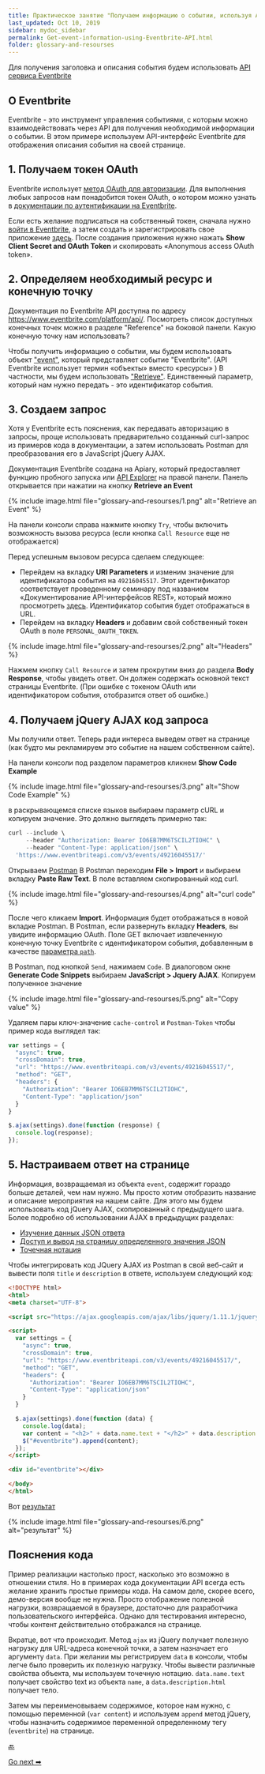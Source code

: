 ```yaml
---
title: Практическое занятие "Получаем информацию о событии, используя API сервиса Eventbrite"
last_updated: Oct 10, 2019
sidebar: mydoc_sidebar
permalink: Get-event-information-using-Eventbrite-API.html
folder: glossary-and-resourses
---
```


Для получения заголовка и описания события будем использовать [API сервиса Eventbrite](https://www.eventbrite.com/platform/api#/introduction/quick-start)

<a name="about"></a>
## О Eventbrite

Eventbrite - это инструмент управления событиями, с которым можно взаимодействовать через API для получения необходимой информации о событии. В этом примере используем API-интерфейс Eventbrite для отображения описания события на своей странице.

<a name="getToken"></a>
## 1. Получаем токен OAuth

Eventbrite использует [метод OAuth для авторизации](authentication-and-authorization.html#auth2). Для выполнения любых запросов нам понадобится токен OAuth, о котором можно узнать в [документации по аутентификации на Eventbrite](https://www.eventbrite.com/platform/api).


Если есть желание подписаться на собственный токен, сначала нужно [войти в Eventbrite](https://www.eventbrite.com/), а затем создать и зарегистрировать свое приложение [здесь](https://www.eventbrite.com/signin/?referrer=%2Fmyaccount%2Fapps%2F). После создания приложения нужно нажать **Show Client Secret and OAuth Token** и скопировать «Anonymous access OAuth token».

<a name="determine"></a>
## 2. Определяем необходимый ресурс и конечную точку

Документация по Eventbrite API доступна по адресу https://www.eventbrite.com/platform/api/. Посмотреть список доступных конечных точек можно в разделе "Reference" на боковой панели. Какую конечную точку нам использовать?

Чтобы получить информацию о событии, мы будем использовать объект ["event"](https://www.eventbrite.com/platform/api#/reference/event), который представляет событие "Eventbrite". (API Eventbrite использует термин «объекты» вместо «ресурсы» ) В частности, мы будем использовать ["Retrieve"](https://www.eventbrite.com/platform/api#/reference/event). Единственный параметр, который нам нужно передать - это идентификатор события.

<a name="request"></a>
## 3. Создаем запрос

Хотя у Eventbrite есть пояснения, как передавать авторизацию в запросы, проще использовать предварительно созданный curl-запрос из примеров кода в документации, а затем использовать Postman для преобразования его в JavaScript jQuery AJAX.

Документация Eventbrite создана на Apiary, который предоставляет функцию пробного запуска или [API Explorer](Design-patterns.html#fifth) на правой панели. Панель открывается при нажатии на кнопку **Retrieve an Event**

{% include image.html file="glossary-and-resourses/1.png" alt="Retrieve an Event" %}

На панели консоли справа нажмите кнопку `Try`, чтобы включить возможность вызова ресурса (если кнопка `Call Resource` еще не отображается)

Перед успешным вызовом ресурса сделаем следующее:

- Перейдем на вкладку **URI Parameters** и изменим значение для идентификатора события на `49216045517`. Этот идентификатор соответствует проведенному семинару под названием «Документирование API-интерфейсов REST», который можно просмотреть [здесь](https://www.eventbrite.com/e/documenting-rest-apis-a-jumpstart-workshop-for-technical-writers-tickets-49216045517#). Идентификатор события будет отображаться в URL.
- Перейдем на вкладку **Headers** и добавим свой собственный токен OAuth в поле `PERSONAL_OAUTH_TOKEN`.

{% include image.html file="glossary-and-resourses/2.png" alt="Headers" %}

Нажмем кнопку `Call Resource` и затем прокрутим вниз до раздела **Body Response**, чтобы увидеть ответ. Он должен содержать основной текст страницы Eventbrite. (При ошибке с токеном OAuth или идентификатором события, отобразится ответ об ошибке.)

<a name="codeRequest"></a>
## 4. Получаем jQuery AJAX код запроса

Мы получили ответ. Теперь ради интереса выведем ответ на странице (как будто мы рекламируем это событие на нашем собственном сайте).

На панели консоли под разделом параметров кликнем **Show Code Example**

{% include image.html file="glossary-and-resourses/3.png" alt="Show Code Example" %}

в раскрывающемся списке языков выбираем параметр cURL и копируем значение. Это должно выглядеть примерно так:

```javascript
curl --include \
     --header "Authorization: Bearer IO6EB7MM6TSCIL2TIOHC" \
     --header "Content-Type: application/json" \
  'https://www.eventbriteapi.com/v3/events/49216045517/'
```

Открываем [Postman](submit-requests-postman.html) В Postman переходим **File > Import** и выбираем вкладку **Paste Raw Text**. В поле вставляем скопированный код curl.

{% include image.html file="glossary-and-resourses/4.png" alt="curl code" %}

После чего кликаем **Import**. Информация будет отображаться в новой вкладке Postman. В Postman, если развернуть вкладку **Headers**, вы увидите информацию OAuth. Поле GET включает извлеченную конечную точку Eventbrite с идентификатором события, добавленным в качестве [параметра `path`](step3-parameters.html#pathParam).

В Postman, под кнопкой `Send`, нажимаем `Code`. В диалоговом окне **Generate Code Snippets** выбираем **JavaScript > Jquery AJAX**. Копируем полученное значение

{% include image.html file="glossary-and-resourses/5.png" alt="Copy value" %}

Удаляем пары ключ-значение `cache-control` и `Postman-Token` чтобы пример кода выглядел так:

```javascript
var settings = {
  "async": true,
  "crossDomain": true,
  "url": "https://www.eventbriteapi.com/v3/events/49216045517/",
  "method": "GET",
  "headers": {
    "Authorization": "Bearer IO6EB7MM6TSCIL2TIOHC",
    "Content-Type": "application/json"
  }
}

$.ajax(settings).done(function (response) {
  console.log(response);
});
```

<a name="customize"></a>
## 5. Настраиваем ответ на странице

Информация, возвращаемая из объекта `event`, содержит гораздо больше деталей, чем нам нужно. Мы просто хотим отобразить название и описание мероприятия на нашем сайте. Для этого мы будем использовать код jQuery AJAX, скопированный с предыдущего шага. Более подробно об использовании AJAX в предыдущих разделах:

- [Изучение данных JSON ответа](inspect-json.html)
- [Доступ и вывод на страницу определенного значения JSON](access-print-value.html)
- [Точечная нотация](dot-notation.html)

Чтобы интегрировать код JQuery AJAX из Postman в свой веб-сайт и вывести поля `title`  и `description` в ответе, используем следующий код:

```html
<!DOCTYPE html>
<html>
<meta charset="UTF-8">

<script src="https://ajax.googleapis.com/ajax/libs/jquery/1.11.1/jquery.min.js"></script>

<script>
  var settings = {
    "async": true,
    "crossDomain": true,
    "url": "https://www.eventbriteapi.com/v3/events/49216045517/",
    "method": "GET",
    "headers": {
      "Authorization": "Bearer IO6EB7MM6TSCIL2TIOHC",
      "Content-Type": "application/json"
    }
  }

  $.ajax(settings).done(function (data) {
    console.log(data);
    var content = "<h2>" + data.name.text + "</h2>" + data.description.html;
    $("#eventbrite").append(content);
  });
</script>

<div id="eventbrite"></div>

</body>
</html>
```

Вот [результат](https://idratherbewriting.com/learnapidoc/assets/files/eventbrite-example.html)

{% include image.html file="glossary-and-resourses/6.png" alt="результат" %}

<a name="explanation"></a>
## Пояснения кода

Пример реализации настолько прост, насколько это возможно в отношении стиля. Но в примерах кода документации API всегда есть желание хранить простые примеры кода. На самом деле, скорее всего, демо-версия вообще не нужна. Просто отображение полезной нагрузки, возвращаемой в браузере, достаточно для разработчика пользовательского интерфейса. Однако для тестирования интересно, чтобы контент действительно отображался на странице.

Вкратце, вот что происходит. Метод `ajax` из jQuery получает полезную нагрузку для URL-адреса конечной точки, а затем назначает его аргументу `data`. При желании мы регистрируем `data` в консоли, чтобы легче было проверить их полезную нагрузку. Чтобы вывести различные свойства объекта, мы используем точечную нотацию. `data.name.text` получает свойство text из объекта `name`, а `data.description.html` получает тело.

Затем мы переименовываем содержимое, которое нам нужно, с помощью переменной (`var content`) и используем `append` метод jQuery, чтобы назначить содержимое переменной определенному тегу (`eventbrite`) на странице.

[🔙](RESTAPI-activities.html)

[Go next ➡](Retrieve-gallery-using-Flickr-API.html)
